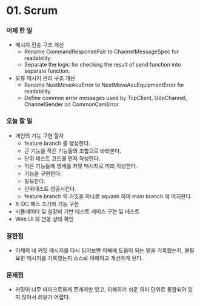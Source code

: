 # 01. Scrum

### 어제 한 일

- 메시지 전송 구조 개선
    - Rename CommandResponsePair to ChannelMessageSpec for readability
    - Separate the logic for checking the result of send function into separate function.
- 오류 메시지 관리 구조 개선
    - Rename NextMoveAcuError to NextMoveAcuEquipmentError for readability
    - Define common error messages used by TcpClient, UdpChannel, ChannelSender on CommonCamError

### 오늘 할 일

- 개인의 기능 구현 절차
    - feature branch 를 생성한다.
    - 큰 기능을 작은 기능들의 조합으로 바라본다.
    - 단위 테스트 코드를 먼저 작성한다.
    - 작은 기능들에 명세를 커밋 메시지로 미리 작성한다.
    - 기능을 구현한다.
    - 빌드한다.
    - 단위테스트 성공시킨다.
    - feature branch 의 커밋을 하나로 squash 하여 main branch 에 머지한다.
- X-DC 패스 초기화 기능 구현
- 시뮬레이터 및 실장비 기반 테스트 케이스 구현 및 테스트
- Web UI 와 연동 상태 확인


### 잘한점

- 어제의 내 커밋 메시지를 다시 읽어보면 이해에 도움이 되는 말을 기록했는지, 불필요한 메시지를 기록했는지 스스로 이해하고 개선하게 된다.

### 문제점

- 커밋이 너무 마이크로하게 쪼개져만 있고, 이해하기 쉬운 의미 단위로 통합되어 있지 않아서 리뷰가 어렵다.
